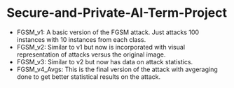 # Secure-and-Private-AI-Term-Project
- FGSM_v1: A basic version of the FGSM attack. Just attacks 100 instances with 10 instances from each class. 
- FGSM_v2: Similar to v1 but now is incorporated with visual representation of attacks versus the original image. 
- FGSM_v3: Similar to v2 but now has data on attack statistics.
- FGSM_v4_Avgs: This is the final version of the attack with avgeraging done to get better statistical results on the attack.

